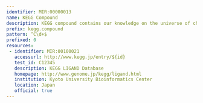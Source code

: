 ```yaml
---
identifier: MIR:00000013
name: KEGG Compound
description: KEGG compound contains our knowledge on the universe of chemical substances that are relevant to life.
prefix: kegg.compound
pattern: ^C\d+$
prefixed: 0
resources:
 - identifier: MIR:00100021
   accessurl: http://www.kegg.jp/entry/${id}
   test_id: C12345
   description: KEGG LIGAND Database
   homepage: http://www.genome.jp/kegg/ligand.html
   institution: Kyoto University Bioinformatics Center
   location: Japan
   official: true
---
```

